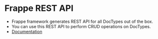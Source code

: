 # Frappe REST API


* Frappe framework generates REST API for all DocTypes out of the box.
* You can use this REST API to perform CRUD operations on DocTypes.
* [Documentation](https://frappeframework.com/docs/v13/user/en/api/rest)